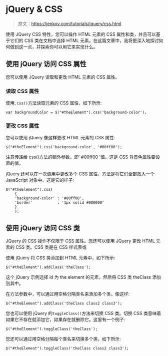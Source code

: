 # jQuery & CSS

> 原文：<https://jenkov.com/tutorials/jquery/css.html>

使用 JQuery CSS 特性，您可以操作 HTML 元素的 CSS 属性和类，并且可以基于它们的 CSS 类在文档中选择 HTML 元素。在这篇文章中，我将更深入地探讨如何做到这一点，并探索你可以用它来实现什么。

## 使用 jQuery 访问 CSS 属性

您可以使用 JQuery 读取和更改 HTML 元素的 CSS 属性。

### 读取 CSS 属性

使用`.css()`方法读取元素的 CSS 属性，如下所示:

```
var backgroundColor = $("#theElement").css('background-color');

```

### 更改 CSS 属性

您可以使用 jQuery 像这样更改 HTML 元素的 CSS 属性:

```
$("#theElement").css('background-color', '#00ff00');

```

注意传递给 css()方法的额外参数，即' #00ff00 '值。这是 CSS 背景色属性要设置的值。

jQuery 还可以在一次调用中更改多个 CSS 属性，方法是将它们全部放入一个 JavaScript 对象中。这是它的样子:

```
$("#theElement").css(
    {
    'background-color' : '#00ff00',
    'border'           : '1px solid #000000'
    }
    );

```

## 使用 jQuery 访问 CSS 类

JQuery 的 CSS 操作不仅限于 CSS 属性。您还可以使用 JQuery 更改 HTML 元素的 CSS 类。CSS 类是在 CSS 样式表或

使用 jQuery 将 CSS 类添加到 HTML 元素中，如下所示:

```
$("#theElement").addClass('theClass');

```

这个 jQuery 示例选择 id 为 the element 的元素，然后将 CSS 类 theClass 添加到其中。

在方法参数中，可以通过用空格分隔类名来添加多个类。像这样:

```
$("#theElement").addClass('theClass class2 class3');

```

您也可以使用 jQuery 的`toggleClass()`方法来切换 CSS 类。切换 CSS 类意味着如果它不存在就添加它，如果存在就删除它。这里有一个例子:

```
$("#theElement").toggleClass('theClass');

```

您还可以通过用空格分隔每个类名来切换多个类，如下所示:

```
$("#theElement").toggleClass('theClass class2 class3');

```